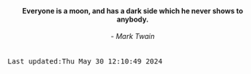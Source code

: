 
<div align="center"><b><span>Everyone is a moon, and has a dark side which he never shows to anybody.</span></b><br><br><i> - Mark Twain</i></div>
<br><br><kbd>Last updated:Thu May 30 12:10:49 2024</kbd>